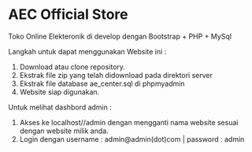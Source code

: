 # AEC Official Store
Toko Online Elekteronik di develop dengan Bootstrap + PHP + MySql

Langkah untuk dapat menggunakan Website ini :
1. Download atau clone repository.
2. Ekstrak file zip yang telah didownload pada direktori server
3. Ekstrak file database ae_center.sql di phpmyadmin
4. Website siap digunakan.

Untuk melihat dashbord admin :
1. Akses ke localhost/<nama repositori>/admin dengan mengganti nama website sesuai dengan website milik anda.
2. Login dengan username : admin@admin(dot)com | password : admin
